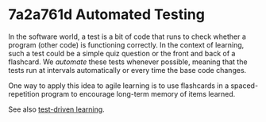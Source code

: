 # 7a2a761d Automated Testing

In the software world, a test is a bit of code that runs to check whether a program (other code) is functioning correctly. In the context of learning, such a test could be a simple quiz question or the front and back of a flashcard. We _automate_ these tests whenever possible, meaning that the tests run at intervals automatically or every time the base code changes.

One way to apply this idea to agile learning is to use flashcards in a spaced-repetition program to encourage long-term memory of items learned.

See also [test-driven learning](233864f3_test_driven_learning.md).
